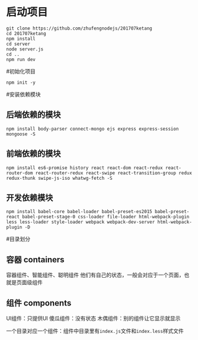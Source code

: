 # 启动项目
```
git clone https://github.com/zhufengnodejs/201707ketang
cd 201707ketang
npm install
cd server
node server.js
cd ..
npm run dev
```

#初始化项目
```
npm init -y
```
#安装依赖模块

## 后端依赖的模块
```
npm install body-parser connect-mongo ejs express express-session mongoose -S
```
## 前端依赖的模块
```
npm install es6-promise history react react-dom react-redux react-router-dom react-router-redux react-swipe react-transition-group redux redux-thunk swipe-js-iso whatwg-fetch -S
```
## 开发依赖模块
```
npm install babel-core babel-loader babel-preset-es2015 babel-preset-react babel-preset-stage-0 css-loader file-loader html-webpack-plugin less less-loader style-loader webpack webpack-dev-server html-webpack-plugin -D
```
#目录划分
## 容器 containers
容器组件、智能组件、聪明组件
他们有自己的状态，一般会对应于一个页面，也就是页面级组件
## 组件 components
UI组件：只提供UI
傻瓜组件：没有状态
木偶组件：别的组件让它显示就显示

一个目录对应一个组件：组件中目录里有`index.js`文件和`index.less`样式文件
